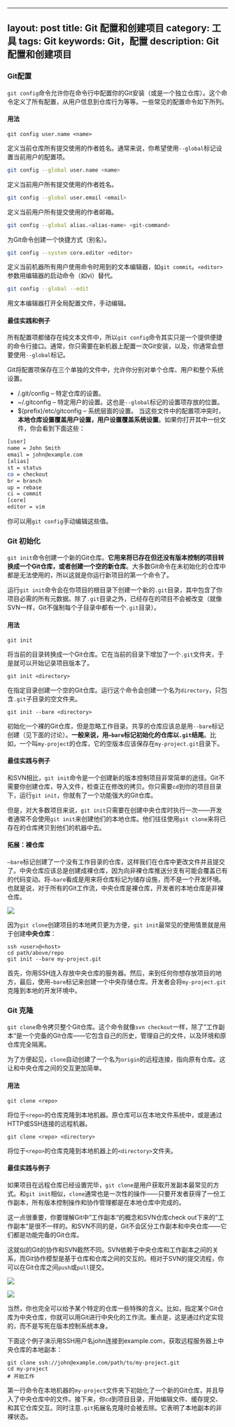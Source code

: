 
---
layout: post
title: Git 配置和创建项目
category: 工具
tags: Git
keywords: Git，配置
description:  Git 配置和创建项目
---



### Git配置
`git config`命令允许你在命令行中配置你的Git安装（或是一个独立仓库）。这个命令定义了所有配置，从用户信息到仓库行为等等。一些常见的配置命令如下所列。

#### 用法
``` shell
git config user.name <name>
```
定义当前仓库所有提交使用的作者姓名。通常来说，你希望使用`--global`标记设置当前用户的配置项。
``` sh
git config --global user.name <name>
```
定义当前用户所有提交使用的作者姓名。
``` sh
git config --global user.email <email>
```
定义当前用户所有提交使用的作者邮箱。
``` sh
git config --global alias.<alias-name> <git-command>
```
为Git命令创建一个快捷方式（别名）。
``` sh
git config --system core.editor <editor>
```
定义当前机器所有用户使用命令时用到的文本编辑器，如`git commit`。`<editor>`参数用编辑器的启动命令（如vi）替代。
``` sh
git config --global --edit
```
用文本编辑器打开全局配置文件，手动编辑。
#### 最佳实践和例子

所有配置项都储存在纯文本文件中，所以`git config`命令其实只是一个提供便捷的命令行接口。通常，你只需要在新机器上配置一次Git安装，以及，你通常会想要使用`--global`标记。

Git将配置项保存在三个单独的文件中，允许你分别对单个仓库、用户和整个系统设置。
- <repo>/.git/config – 特定仓库的设置。
- ~/.gitconfig – 特定用户的设置。这也是`--global`标记的设置项存放的位置。
- $(prefix)/etc/gitconfig – 系统层面的设置。
当这些文件中的配置项冲突时，**本地仓库设置覆盖用户设置，用户设置覆盖系统设置**。如果你打开其中一份文件，你会看到下面这些：

``` sh
[user] 
name = John Smith
email = john@example.com
[alias]
st = status
co = checkout
br = branch
up = rebase
ci = commit
[core]
editor = vim
```
你可以用`git config`手动编辑这些值。


### Git 初始化

`git init`命令创建一个新的Git仓库。**它用来将已存在但还没有版本控制的项目转换成一个Git仓库，或者创建一个空的新仓库**。大多数Git命令在未初始化的仓库中都是无法使用的，所以这就是你运行新项目的第一个命令了。

运行`git init`命令会在你项目的根目录下创建一个新的`.git`目录，其中包含了你项目必需的所有元数据。除了`.git`目录之外，已经存在的项目不会被改变（就像SVN一样，Git不强制每个子目录中都有一个`.git`目录）。

#### 用法
``` shell
git init
```
将当前的目录转换成一个Git仓库。它在当前的目录下增加了一个`.git`文件夹，于是就可以开始记录项目版本了。
``` shell
git init <directory>
```
在指定目录创建一个空的Git仓库。运行这个命令会创建一个名为`directory`，只包含`.git`子目录的空文件夹。
``` shell
git init --bare <directory>
```
初始化一个裸的Git仓库，但是忽略工作目录。共享的仓库应该总是用`--bare`标记创建（见下面的讨论）。**一般来说，用`—bare`标记初始化的仓库以`.git`结尾**。比如，一个叫`my-project`的仓库，它的空版本应该保存在`my-project.git`目录下。

#### 最佳实践与例子

和SVN相比，`git init`命令是一个创建新的版本控制项目非常简单的途径。Git不需要你创建仓库，导入文件，检查正在修改的拷贝。你只需要`cd`到你的项目目录下，运行`git init`，你就有了一个功能强大的Git仓库。

但是，对大多数项目来说，`git init`只需要在创建中央仓库时执行一次——开发者通常不会使用`git init`来创建他们的本地仓库。他们往往使用`git clone`来将已存在的仓库拷贝到他们的机器中去。

#### 拓展：裸仓库

`—bare`标记创建了一个没有工作目录的仓库，这样我们在仓库中更改文件并且提交了。中央仓库应该总是创建成裸仓库，因为向非裸仓库推送分支有可能会覆盖已有的代码变动。将`—bare`看成是用来将仓库标记为储存设施，而不是一个开发环境。也就是说，对于所有的Git工作流，中央仓库是裸仓库，开发者的本地仓库是非裸仓库。

![](https://www.atlassian.com/git/images/tutorials/getting-started/setting-up-a-repository/01.svg)

因为`git clone`创建项目的本地拷贝更为方便，`git init`最常见的使用情景就是用于创建**中央仓库**：

``` shell
ssh <user>@<host>
cd path/above/repo 
git init --bare my-project.git
```
首先，你用SSH连入存放中央仓库的服务器。然后，来到任何你想存放项目的地方，最后，使用`—bare`标记来创建一个中央存储仓库。开发者会将`my-project.git` 克隆到本地的开发环境中。



### Git 克隆

`git clone`命令拷贝整个Git仓库。这个命令就像`svn checkout`一样，除了”工作副本“是一个完备的Git仓库——它包含自己的历史，管理自己的文件，以及环境和原仓库完全隔离。

为了方便起见，`clone`自动创建了一个名为`origin`的远程连接，指向原有仓库。这让和中央仓库之间的交互更加简单。

#### 用法

``` shell
git clone <repo>
```
将位于`<repo>`的仓库克隆到本地机器。原仓库可以在本地文件系统中，或是通过HTTP或SSH连接的远程机器。

``` shell
git clone <repo> <directory>
```
将位于`<repo>`的仓库克隆到本地机器上的`<directory>`文件夹。

#### 最佳实践与例子

如果项目在远程仓库已经设置完毕，`git clone`是用户获取开发副本最常见的方式。和`git init`相似，`clone`通常也是一次性的操作——只要开发者获得了一份工作副本，所有版本控制操作和协作管理都是在本地仓库中完成的。

这一点很重要，你要理解Git中”工作副本“的概念和SVN仓库check out下来的”工作副本“是很不一样的。和SVN不同的是，Git不会区分工作副本和中央仓库——它们都是功能完备的Git仓库。

这就似的Git的协作和SVN截然不同。SVN依赖于中央仓库和工作副本之间的关系，而Git协作模型是基于仓库和仓库之间的交互的。相对于SVN的提交流程，你可以在Git仓库之间`push`或`pull`提交。

![](https://www.atlassian.com/git/images/tutorials/getting-started/setting-up-a-repository/03.svg)

![](https://www.atlassian.com/git/images/tutorials/getting-started/setting-up-a-repository/02.svg)

当然，你也完全可以给予某个特定的仓库一些特殊的含义。比如，指定某个Git仓库为中央仓库，你就可以用Git进行中央化的工作流。重点是，这是通过约定实现的，而不是写死在版本控制系统本身。

下面这个例子演示用SSH用户名john连接到example.com，获取远程服务器上中央仓库的本地副本：
``` shell
git clone ssh://john@example.com/path/to/my-project.git 
cd my-project
# 开始工作
```
第一行命令在本地机器的`my-project`文件夹下初始化了一个新的Git仓库，并且导入了中央仓库中的文件。接下来，你`cd`到项目目录，开始编辑文件、缓存提交、和其它仓库交互。同时注意`.git`拓展名克隆时会被去除。它表明了本地副本的非裸状态。



